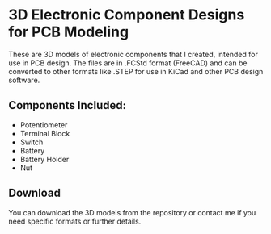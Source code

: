 # 3D Electronic Component Designs for PCB Modeling
These are 3D models of electronic components that I created, intended for use in PCB design. The files are in .FCStd format (FreeCAD) and can be converted to other formats like .STEP for use in KiCad and other PCB design software.


## Components Included:
- Potentiometer
- Terminal Block
- Switch
- Battery
- Battery Holder
- Nut

## Download
You can download the 3D models from the repository or contact me if you need specific formats or further details.
